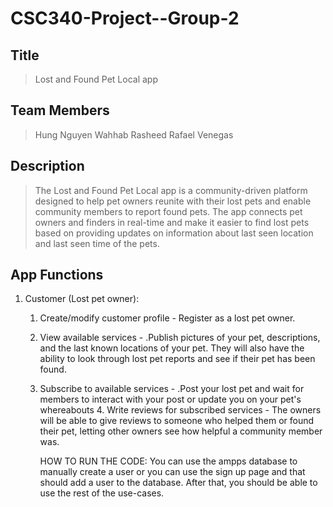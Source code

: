 # CSC340-Project--Group-2
## Title
> Lost and Found Pet Local app

## Team Members
> Hung Nguyen
  Wahhab Rasheed
  Rafael Venegas

## Description 
> The Lost and Found Pet Local app is a community-driven platform designed to help pet owners reunite with their lost pets and enable community members to report found pets. The app connects pet owners and finders in real-time and make it easier to find lost pets based on providing updates on information about last seen location and last seen time of the pets.

## App Functions
1. Customer (Lost pet owner):
    1. Create/modify customer profile - Register as a lost pet owner.
    2. View available services - .Publish pictures of your pet, descriptions, and the last known locations of your pet. They will also have the ability to look through lost pet reports and see if their pet has been found.
    3. Subscribe to available services - .Post your lost pet and wait for members to interact with your post or update you on your pet's whereabouts
       4. Write reviews for subscribed services - The owners will be able to give reviews to someone who helped them or found their pet, letting other owners see how helpful a community member was.


       HOW TO RUN THE CODE: You can use the ampps database to manually create a user or you can use the sign up page and that should add a user to the database. After that, you should be able to use the rest of the use-cases.

       
